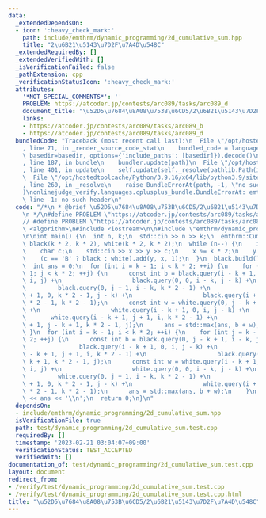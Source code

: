 ```yaml
---
data:
  _extendedDependsOn:
  - icon: ':heavy_check_mark:'
    path: include/emthrm/dynamic_programming/2d_cumulative_sum.hpp
    title: "2\u6B21\u5143\u7D2F\u7A4D\u548C"
  _extendedRequiredBy: []
  _extendedVerifiedWith: []
  _isVerificationFailed: false
  _pathExtension: cpp
  _verificationStatusIcon: ':heavy_check_mark:'
  attributes:
    '*NOT_SPECIAL_COMMENTS*': ''
    PROBLEM: https://atcoder.jp/contests/arc089/tasks/arc089_d
    document_title: "\u52D5\u7684\u8A08\u753B\u6CD5/2\u6B21\u5143\u7D2F\u7A4D\u548C"
    links:
    - https://atcoder.jp/contests/arc089/tasks/arc089_b
    - https://atcoder.jp/contests/arc089/tasks/arc089_d
  bundledCode: "Traceback (most recent call last):\n  File \"/opt/hostedtoolcache/Python/3.9.16/x64/lib/python3.9/site-packages/onlinejudge_verify/documentation/build.py\"\
    , line 71, in _render_source_code_stat\n    bundled_code = language.bundle(stat.path,\
    \ basedir=basedir, options={'include_paths': [basedir]}).decode()\n  File \"/opt/hostedtoolcache/Python/3.9.16/x64/lib/python3.9/site-packages/onlinejudge_verify/languages/cplusplus.py\"\
    , line 187, in bundle\n    bundler.update(path)\n  File \"/opt/hostedtoolcache/Python/3.9.16/x64/lib/python3.9/site-packages/onlinejudge_verify/languages/cplusplus_bundle.py\"\
    , line 401, in update\n    self.update(self._resolve(pathlib.Path(included), included_from=path))\n\
    \  File \"/opt/hostedtoolcache/Python/3.9.16/x64/lib/python3.9/site-packages/onlinejudge_verify/languages/cplusplus_bundle.py\"\
    , line 260, in _resolve\n    raise BundleErrorAt(path, -1, \"no such header\"\
    )\nonlinejudge_verify.languages.cplusplus_bundle.BundleErrorAt: emthrm/dynamic_programming/2d_cumulative_sum.hpp:\
    \ line -1: no such header\n"
  code: "/*\n * @brief \u52D5\u7684\u8A08\u753B\u6CD5/2\u6B21\u5143\u7D2F\u7A4D\u548C\
    \n */\n#define PROBLEM \"https://atcoder.jp/contests/arc089/tasks/arc089_d\"\n\
    // #define PROBLEM \"https://atcoder.jp/contests/arc089/tasks/arc089_b\"\n\n#include\
    \ <algorithm>\n#include <iostream>\n\n#include \"emthrm/dynamic_programming/2d_cumulative_sum.hpp\"\
    \n\nint main() {\n  int n, k;\n  std::cin >> n >> k;\n  emthrm::CumulativeSum2D<int>\
    \ black(k * 2, k * 2), white(k * 2, k * 2);\n  while (n--) {\n    int x, y;\n\
    \    char c;\n    std::cin >> x >> y >> c;\n    x %= k * 2;\n    y %= k * 2;\n\
    \    (c == 'B' ? black : white).add(y, x, 1);\n  }\n  black.build();\n  white.build();\n\
    \  int ans = 0;\n  for (int i = k - 1; i < k * 2; ++i) {\n    for (int j = k -\
    \ 1; j < k * 2; ++j) {\n      const int b = black.query(i - k + 1, j - k + 1,\
    \ i, j) +\n                    black.query(0, 0, i - k, j - k) +\n           \
    \         black.query(0, j + 1, i - k, k * 2 - 1) +\n                    black.query(i\
    \ + 1, 0, k * 2 - 1, j - k) +\n                    black.query(i + 1, j + 1, k\
    \ * 2 - 1, k * 2 - 1);\n      const int w = white.query(0, j - k + 1, i - k, j)\
    \ +\n                    white.query(i - k + 1, 0, i, j - k) +\n             \
    \       white.query(i - k + 1, j + 1, i, k * 2 - 1) +\n                    white.query(i\
    \ + 1, j - k + 1, k * 2 - 1, j);\n      ans = std::max(ans, b + w);\n    }\n \
    \ }\n  for (int i = k - 1; i < k * 2; ++i) {\n    for (int j = k - 1; j < k *\
    \ 2; ++j) {\n      const int b = black.query(0, j - k + 1, i - k, j) +\n     \
    \               black.query(i - k + 1, 0, i, j - k) +\n                    black.query(i\
    \ - k + 1, j + 1, i, k * 2 - 1) +\n                    black.query(i + 1, j -\
    \ k + 1, k * 2 - 1, j);\n      const int w = white.query(i - k + 1, j - k + 1,\
    \ i, j) +\n                    white.query(0, 0, i - k, j - k) +\n           \
    \         white.query(0, j + 1, i - k, k * 2 - 1) +\n                    white.query(i\
    \ + 1, 0, k * 2 - 1, j - k) +\n                    white.query(i + 1, j + 1, k\
    \ * 2 - 1, k * 2 - 1);\n      ans = std::max(ans, b + w);\n    }\n  }\n  std::cout\
    \ << ans << '\\n';\n  return 0;\n}\n"
  dependsOn:
  - include/emthrm/dynamic_programming/2d_cumulative_sum.hpp
  isVerificationFile: true
  path: test/dynamic_programming/2d_cumulative_sum.test.cpp
  requiredBy: []
  timestamp: '2023-02-21 03:04:07+09:00'
  verificationStatus: TEST_ACCEPTED
  verifiedWith: []
documentation_of: test/dynamic_programming/2d_cumulative_sum.test.cpp
layout: document
redirect_from:
- /verify/test/dynamic_programming/2d_cumulative_sum.test.cpp
- /verify/test/dynamic_programming/2d_cumulative_sum.test.cpp.html
title: "\u52D5\u7684\u8A08\u753B\u6CD5/2\u6B21\u5143\u7D2F\u7A4D\u548C"
---
```

